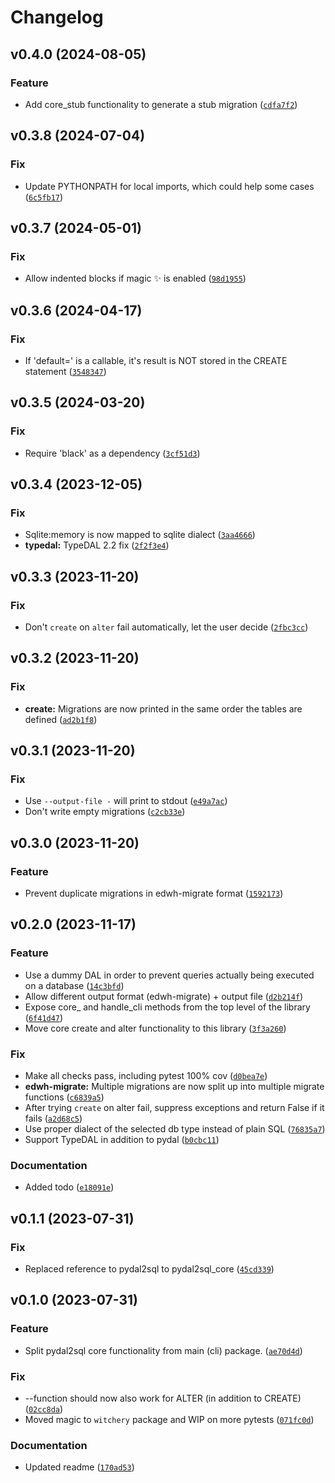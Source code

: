 # Changelog

<!--next-version-placeholder-->

## v0.4.0 (2024-08-05)

### Feature

* Add core_stub functionality to generate a stub migration ([`cdfa7f2`](https://github.com/robinvandernoord/pydal2sql-core/commit/cdfa7f237b6e97de0f350a104ebb67937ec259e8))

## v0.3.8 (2024-07-04)

### Fix

* Update PYTHONPATH for local imports, which could help some cases ([`6c5fb17`](https://github.com/robinvandernoord/pydal2sql-core/commit/6c5fb17b5594ff68a375d29a48debb165af02e83))

## v0.3.7 (2024-05-01)

### Fix

* Allow indented blocks if magic ✨ is enabled ([`98d1955`](https://github.com/robinvandernoord/pydal2sql-core/commit/98d1955e29c9f457fec68c0b4c20de4f7d458ca5))

## v0.3.6 (2024-04-17)

### Fix

* If 'default=' is a callable, it's result is NOT stored in the CREATE statement ([`3548347`](https://github.com/robinvandernoord/pydal2sql-core/commit/35483479c63986110e69dfd61a7d75ede15262be))

## v0.3.5 (2024-03-20)

### Fix

* Require 'black' as a dependency ([`3cf51d3`](https://github.com/robinvandernoord/pydal2sql-core/commit/3cf51d3894e90ddd5ea6677c4fdb70a1b03a364b))

## v0.3.4 (2023-12-05)

### Fix

* Sqlite:memory is now mapped to sqlite dialect ([`3aa4666`](https://github.com/robinvandernoord/pydal2sql-core/commit/3aa466602e6acb771fb63189f74cfa8eaaf398f0))
* **typedal:** TypeDAL 2.2 fix ([`2f2f3e4`](https://github.com/robinvandernoord/pydal2sql-core/commit/2f2f3e446bb714df9d86f8f5b525aeac8cb8dd3d))

## v0.3.3 (2023-11-20)

### Fix

* Don't `create` on `alter` fail automatically, let the user decide ([`2fbc3cc`](https://github.com/robinvandernoord/pydal2sql-core/commit/2fbc3cc0fe085a7aeec466c4f6fb3ce82e96fd72))

## v0.3.2 (2023-11-20)

### Fix

* **create:** Migrations are now printed in the same order the tables are defined ([`ad2b1f8`](https://github.com/robinvandernoord/pydal2sql-core/commit/ad2b1f8e281f425baee1fb2efec84f0850f5c307))

## v0.3.1 (2023-11-20)

### Fix

* Use `--output-file -` will print to stdout ([`e49a7ac`](https://github.com/robinvandernoord/pydal2sql-core/commit/e49a7ac171089fb4c06c38d7eebdff2eda49f8cf))
* Don't write empty migrations ([`c2cb33e`](https://github.com/robinvandernoord/pydal2sql-core/commit/c2cb33ede1db6de95261aa361c66d9e992b0219b))

## v0.3.0 (2023-11-20)

### Feature

* Prevent duplicate migrations in edwh-migrate format ([`1592173`](https://github.com/robinvandernoord/pydal2sql-core/commit/1592173f91dd5ccfab49137ce345dddc44c1fa90))

## v0.2.0 (2023-11-17)

### Feature

* Use a dummy DAL in order to prevent queries actually being executed on a database ([`14c3bfd`](https://github.com/robinvandernoord/pydal2sql-core/commit/14c3bfd94b9953758f0c876e33c76be0fedf3102))
* Allow different output format (edwh-migrate) + output file ([`d2b214f`](https://github.com/robinvandernoord/pydal2sql-core/commit/d2b214f6fbde1970c24dab58c74328ee014efec7))
* Expose core_ and handle_cli methods from the top level of the library ([`6f41d47`](https://github.com/robinvandernoord/pydal2sql-core/commit/6f41d47a0fe3e267d374211eb3591782424a73f2))
* Move core create and alter functionality to this library ([`3f3a260`](https://github.com/robinvandernoord/pydal2sql-core/commit/3f3a260f89bc9c57d83e529fef7920a9faa59349))

### Fix

* Make all checks pass, including pytest 100% cov ([`d0bea7e`](https://github.com/robinvandernoord/pydal2sql-core/commit/d0bea7eadf14c22375682070806001f8a125596d))
* **edwh-migrate:** Multiple migrations are now split up into multiple migrate functions ([`c6839a5`](https://github.com/robinvandernoord/pydal2sql-core/commit/c6839a53f4597baa25703ada537f56ddadc3fd53))
* After trying `create` on alter fail, suppress exceptions and return False if it fails ([`a2d68c5`](https://github.com/robinvandernoord/pydal2sql-core/commit/a2d68c57e3181d4d22efa2e24d8ebf9dc2eccd24))
* Use proper dialect of the selected db type instead of plain SQL ([`76835a7`](https://github.com/robinvandernoord/pydal2sql-core/commit/76835a71cec931b59d121397fc73d99d3395089d))
* Support TypeDAL in addition to pydal ([`b0cbc11`](https://github.com/robinvandernoord/pydal2sql-core/commit/b0cbc117da165bf68b40df9af2eb436d741cc59b))

### Documentation

* Added todo ([`e18091e`](https://github.com/robinvandernoord/pydal2sql-core/commit/e18091ed844e121cbe7b46f94c26174785549a03))

## v0.1.1 (2023-07-31)
### Fix
* Replaced reference to pydal2sql to pydal2sql_core ([`45cd339`](https://github.com/robinvandernoord/pydal2sql-core/commit/45cd339b56c32a928a4b0ac5eb7746c7a905be71))

## v0.1.0 (2023-07-31)

### Feature

* Split pydal2sql core functionality from main (cli) package. ([`ae70d4d`](https://github.com/robinvandernoord/pydal2sql-core/commit/ae70d4d1f755f09c6db80c42c1806984c9a7ad25))

### Fix

* --function should now also work for ALTER (in addition to CREATE) ([`02cc8da`](https://github.com/robinvandernoord/pydal2sql-core/commit/02cc8dafc002db10e1e05a55a6e9664c59d0aac1))
* Moved magic to `witchery` package and WIP on more pytests ([`071fc0d`](https://github.com/robinvandernoord/pydal2sql-core/commit/071fc0d10039cec9fd777880c611f3b8ad12f027))

### Documentation

* Updated readme ([`170ad53`](https://github.com/robinvandernoord/pydal2sql-core/commit/170ad53d66f521263dca7715f12000bb3b458e92))
